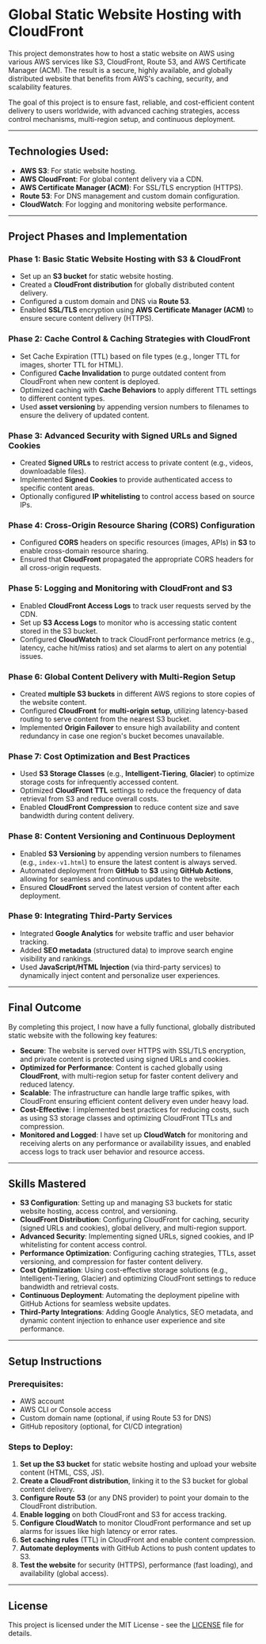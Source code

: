 # Global Static Website Hosting with CloudFront

This project demonstrates how to host a static website on AWS using various AWS services like S3, CloudFront, Route 53, and AWS Certificate Manager (ACM). The result is a secure, highly available, and globally distributed website that benefits from AWS's caching, security, and scalability features.

The goal of this project is to ensure fast, reliable, and cost-efficient content delivery to users worldwide, with advanced caching strategies, access control mechanisms, multi-region setup, and continuous deployment.

---

## Technologies Used:
- **AWS S3**: For static website hosting.
- **AWS CloudFront**: For global content delivery via a CDN.
- **AWS Certificate Manager (ACM)**: For SSL/TLS encryption (HTTPS).
- **Route 53**: For DNS management and custom domain configuration.
- **CloudWatch**: For logging and monitoring website performance.
  
---

## Project Phases and Implementation

### Phase 1: Basic Static Website Hosting with S3 & CloudFront
- Set up an **S3 bucket** for static website hosting.
- Created a **CloudFront distribution** for globally distributed content delivery.
- Configured a custom domain and DNS via **Route 53**.
- Enabled **SSL/TLS** encryption using **AWS Certificate Manager (ACM)** to ensure secure content delivery (HTTPS).

### Phase 2: Cache Control & Caching Strategies with CloudFront
- Set Cache Expiration (TTL) based on file types (e.g., longer TTL for images, shorter TTL for HTML).
- Configured **Cache Invalidation** to purge outdated content from CloudFront when new content is deployed.
- Optimized caching with **Cache Behaviors** to apply different TTL settings to different content types.
- Used **asset versioning** by appending version numbers to filenames to ensure the delivery of updated content.

### Phase 3: Advanced Security with Signed URLs and Signed Cookies
- Created **Signed URLs** to restrict access to private content (e.g., videos, downloadable files).
- Implemented **Signed Cookies** to provide authenticated access to specific content areas.
- Optionally configured **IP whitelisting** to control access based on source IPs.

### Phase 4: Cross-Origin Resource Sharing (CORS) Configuration
- Configured **CORS** headers on specific resources (images, APIs) in **S3** to enable cross-domain resource sharing.
- Ensured that **CloudFront** propagated the appropriate CORS headers for all cross-origin requests.

### Phase 5: Logging and Monitoring with CloudFront and S3
- Enabled **CloudFront Access Logs** to track user requests served by the CDN.
- Set up **S3 Access Logs** to monitor who is accessing static content stored in the S3 bucket.
- Configured **CloudWatch** to track CloudFront performance metrics (e.g., latency, cache hit/miss ratios) and set alarms to alert on any potential issues.

### Phase 6: Global Content Delivery with Multi-Region Setup
- Created **multiple S3 buckets** in different AWS regions to store copies of the website content.
- Configured **CloudFront** for **multi-origin setup**, utilizing latency-based routing to serve content from the nearest S3 bucket.
- Implemented **Origin Failover** to ensure high availability and content redundancy in case one region's bucket becomes unavailable.

### Phase 7: Cost Optimization and Best Practices
- Used **S3 Storage Classes** (e.g., **Intelligent-Tiering**, **Glacier**) to optimize storage costs for infrequently accessed content.
- Optimized **CloudFront TTL** settings to reduce the frequency of data retrieval from S3 and reduce overall costs.
- Enabled **CloudFront Compression** to reduce content size and save bandwidth during content delivery.

### Phase 8: Content Versioning and Continuous Deployment
- Enabled **S3 Versioning** by appending version numbers to filenames (e.g., `index-v1.html`) to ensure the latest content is always served.
- Automated deployment from **GitHub** to **S3** using **GitHub Actions**, allowing for seamless and continuous updates to the website.
- Ensured **CloudFront** served the latest version of content after each deployment.

### Phase 9: Integrating Third-Party Services
- Integrated **Google Analytics** for website traffic and user behavior tracking.
- Added **SEO metadata** (structured data) to improve search engine visibility and rankings.
- Used **JavaScript/HTML Injection** (via third-party services) to dynamically inject content and personalize user experiences.

---

## Final Outcome

By completing this project, I now have a fully functional, globally distributed static website with the following key features:

- **Secure**: The website is served over HTTPS with SSL/TLS encryption, and private content is protected using signed URLs and cookies.
- **Optimized for Performance**: Content is cached globally using **CloudFront**, with multi-region setup for faster content delivery and reduced latency.
- **Scalable**: The infrastructure can handle large traffic spikes, with CloudFront ensuring efficient content delivery even under heavy load.
- **Cost-Effective**: I implemented best practices for reducing costs, such as using S3 storage classes and optimizing CloudFront TTLs and compression.
- **Monitored and Logged**: I have set up **CloudWatch** for monitoring and receiving alerts on any performance or availability issues, and enabled access logs to track user behavior and resource access.

---

## Skills Mastered

- **S3 Configuration**: Setting up and managing S3 buckets for static website hosting, access control, and versioning.
- **CloudFront Distribution**: Configuring CloudFront for caching, security (signed URLs and cookies), global delivery, and multi-region support.
- **Advanced Security**: Implementing signed URLs, signed cookies, and IP whitelisting for content access control.
- **Performance Optimization**: Configuring caching strategies, TTLs, asset versioning, and compression for faster content delivery.
- **Cost Optimization**: Using cost-effective storage solutions (e.g., Intelligent-Tiering, Glacier) and optimizing CloudFront settings to reduce bandwidth and retrieval costs.
- **Continuous Deployment**: Automating the deployment pipeline with GitHub Actions for seamless website updates.
- **Third-Party Integrations**: Adding Google Analytics, SEO metadata, and dynamic content injection to enhance user experience and site performance.

---

## Setup Instructions

### Prerequisites:
- AWS account
- AWS CLI or Console access
- Custom domain name (optional, if using Route 53 for DNS)
- GitHub repository (optional, for CI/CD integration)

### Steps to Deploy:

1. **Set up the S3 bucket** for static website hosting and upload your website content (HTML, CSS, JS).
2. **Create a CloudFront distribution**, linking it to the S3 bucket for global content delivery.
3. **Configure Route 53** (or any DNS provider) to point your domain to the CloudFront distribution.
4. **Enable logging** on both CloudFront and S3 for access tracking.
5. **Configure CloudWatch** to monitor CloudFront performance and set up alarms for issues like high latency or error rates.
6. **Set caching rules** (TTL) in CloudFront and enable content compression.
7. **Automate deployments** with GitHub Actions to push content updates to S3.
8. **Test the website** for security (HTTPS), performance (fast loading), and availability (global access).

---

## License

This project is licensed under the MIT License - see the [LICENSE](LICENSE) file for details.
